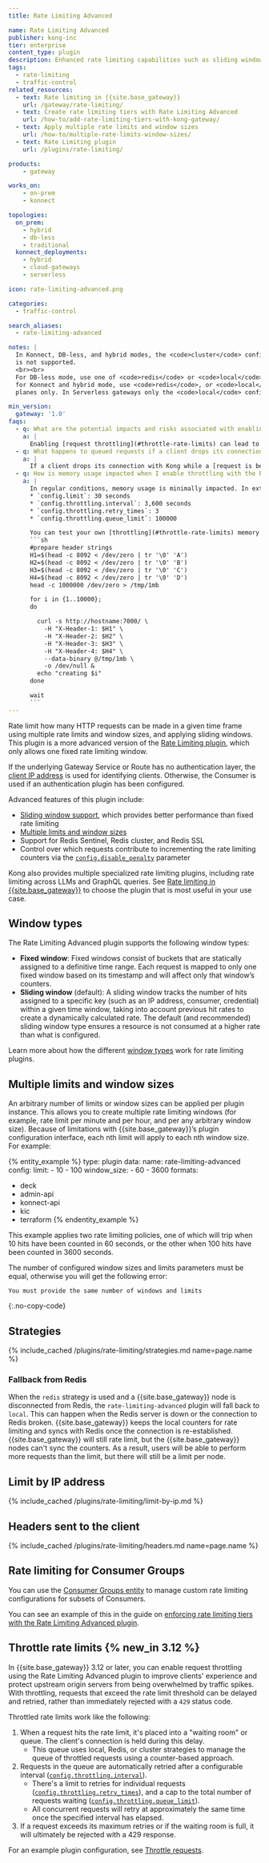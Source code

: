 ```yaml
---
title: Rate Limiting Advanced

name: Rate Limiting Advanced
publisher: kong-inc
tier: enterprise
content_type: plugin
description: Enhanced rate limiting capabilities such as sliding window support, Redis Sentinel support, and increased performance
tags:
  - rate-limiting
  - traffic-control
related_resources:
  - text: Rate limiting in {{site.base_gateway}}
    url: /gateway/rate-limiting/
  - text: Create rate limiting tiers with Rate Limiting Advanced
    url: /how-to/add-rate-limiting-tiers-with-kong-gateway/
  - text: Apply multiple rate limits and window sizes
    url: /how-to/multiple-rate-limits-window-sizes/
  - text: Rate Limiting plugin
    url: /plugins/rate-limiting/

products:
    - gateway

works_on:
    - on-prem
    - konnect

topologies:
  on_prem:
    - hybrid
    - db-less
    - traditional
  konnect_deployments:
    - hybrid
    - cloud-gateways
    - serverless

icon: rate-limiting-advanced.png

categories:
  - traffic-control

search_aliases:
  - rate-limiting-advanced

notes: |
  In Konnect, DB-less, and hybrid modes, the <code>cluster</code> config strategy
  is not supported.
  <br><br>
  For DB-less mode, use one of <code>redis</code> or <code>local</code>;
  for Konnect and hybrid mode, use <code>redis</code>, or <code>local</code> for data
  planes only. In Serverless gateways only the <code>local</code> config strategy is supported.

min_version:
  gateway: '1.0'
faqs:
  - q: What are the potential impacts and risks associated with enabling request throttling in Rate Limiting Advanced?
    a: |
      Enabling [request throttling](#throttle-rate-limits) can lead to a degradation in the capacity of {{site.base_gateway}} data plane nodes. This is because client requests are held open for a longer duration during the throttling period compared to normal rejections. This extended occupation of resources (like memory and file descriptors) can reduce the data plane's ability to handle other new requests, potentially leading to scale or stress issues during high traffic spikes. Configuring a large [`config.throttling.queue_limit`](/plugins/rate-limiting-advanced/reference/#schema--config-throttle-queue-limit) can also consume significant memory on data plane nodes.
  - q: What happens to queued requests if a client drops its connection with {{site.base_gateway}} during the Rate Limiting Advanced throttling period?
    a: |
      If a client drops its connection with Kong while a [request is being throttled](#throttle-rate-limits) ({% new_in 3.12 %}), {{site.base_gateway}} automatically releases all associated resources for that specific request. This means the individual request will no longer be processed or retried. However, the counter that accounted for this request's slot in the "waiting room" is automatically managed by the underlying counter mechanism (shared dictionary or Redis). These counters are typically recorded within specific time windows and are automatically evicted when their window expires, ensuring resource cleanup without manual intervention for each dropped connection.
  - q: How is memory usage impacted when I enable throttling with the Rate Limiting Advanced plugin?
    a: |
      In regular conditions, memory usage is minimally impacted. In extreme conditions where both {{site.base_gateways}}’s header buffer and the kernel’s TCP buffer are fully used and you're using the default configuration ({{site.base_gateways}} accepts a maximum request header size of 32 KB, and the Linux kernel TCP buffer is approximately 200 KB), the average memory consumption of each open connection is around 220 KB for one Route with one Rate Limiting Advanced plugin configured with the following:
      * `config.limit`: 30 seconds
      * `config.throttling.interval`: 3,600 seconds
      * `config.throttling.retry_times`: 3
      * `config.throttling.queue_limit`: 100000

      You can test your own [throttling](#throttle-rate-limits) memory usage under extreme conditions by using a script like the following:
      ```sh
      #prepare header strings
      H1=$(head -c 8092 < /dev/zero | tr '\0' 'A')
      H2=$(head -c 8092 < /dev/zero | tr '\0' 'B')
      H3=$(head -c 8092 < /dev/zero | tr '\0' 'C')
      H4=$(head -c 8092 < /dev/zero | tr '\0' 'D')
      head -c 1000000 /dev/zero > /tmp/1mb

      for i in {1..10000};
      do

        curl -s http://hostname:7000/ \
          -H "X-Header-1: $H1" \
          -H "X-Header-2: $H2" \
          -H "X-Header-3: $H3" \
          -H "X-Header-4: $H4" \
          --data-binary @/tmp/1mb \
          -o /dev/null &
        echo "creating $i"
      done

      wait
      ```
---
```


Rate limit how many HTTP requests can be made in a given time frame using multiple rate limits and window sizes, and applying sliding windows.
This plugin is a more advanced version of the [Rate Limiting plugin](/plugins/rate-limiting/), which only allows one fixed rate limiting window.

If the underlying Gateway Service or Route has no authentication layer, the [client IP address](#limit-by-ip-address) is used for identifying clients.
Otherwise, the Consumer is used if an authentication plugin has been configured.

Advanced features of this plugin include:
* [Sliding window support](#window-types), which provides better performance than fixed rate limiting
* [Multiple limits and window sizes](#multiple-limits-and-window-sizes)
* Support for Redis Sentinel, Redis cluster, and Redis SSL
* Control over which requests contribute to incrementing the rate limiting counters via the [`config.disable_penalty`](./reference/#schema--config-disable-penalty) parameter

Kong also provides multiple specialized rate limiting plugins, including rate limiting across LLMs and GraphQL queries.
See [Rate limiting in {{site.base_gateway}}](/gateway/rate-limiting/) to choose the plugin that is most useful in your use case.

## Window types

The Rate Limiting Advanced plugin supports the following window types:

* **Fixed window**: Fixed windows consist of buckets that are statically assigned to a definitive time range. Each request is mapped to only one fixed window based on its timestamp and will affect only that window’s counters.
* **Sliding window** (default): A sliding window tracks the number of hits assigned to a specific key (such as an IP address, consumer, credential) within a given time window, taking into account previous hit rates to create a dynamically calculated rate.
The default (and recommended) sliding window type ensures a resource is not consumed at a higher rate than what is configured.

Learn more about how the different [window types](/gateway/rate-limiting/window-types/) work for rate limiting plugins.

## Multiple limits and window sizes

An arbitrary number of limits or window sizes can be applied per plugin instance. This allows you to create multiple rate limiting windows (for example, rate limit per minute and per hour, and per any arbitrary window size). Because of limitations with {{site.base_gateway}}’s plugin configuration interface, each nth limit will apply to each nth window size. For example:

{% entity_example %}
type: plugin
data:
  name: rate-limiting-advanced
  config:
    limit:
      - 10
      - 100
    window_size:
      - 60
      - 3600
formats:
  - deck
  - admin-api
  - konnect-api
  - kic
  - terraform
{% endentity_example %}

This example applies two rate limiting policies, one of which will trip when 10 hits have been counted in 60 seconds, or the other when 100 hits have been counted in 3600 seconds.

The number of configured window sizes and limits parameters must be equal, otherwise you will get the following error:

```plaintext
You must provide the same number of windows and limits
```
{:.no-copy-code}

## Strategies

{% include_cached /plugins/rate-limiting/strategies.md name=page.name %}

### Fallback from Redis

When the `redis` strategy is used and a {{site.base_gateway}} node is disconnected from Redis, the `rate-limiting-advanced` plugin will fall back to `local`.
This can happen when the Redis server is down or the connection to Redis broken.
{{site.base_gateway}} keeps the local counters for rate limiting and syncs with Redis once the connection is re-established.
{{site.base_gateway}} will still rate limit, but the {{site.base_gateway}} nodes can't sync the counters. As a result, users will be able
to perform more requests than the limit, but there will still be a limit per node.

## Limit by IP address

{% include_cached /plugins/rate-limiting/limit-by-ip.md %}

## Headers sent to the client

{% include_cached /plugins/rate-limiting/headers.md name=page.name %}

## Rate limiting for Consumer Groups

You can use the [Consumer Groups entity](/gateway/entities/consumer-group/) to manage custom rate limiting configurations for
subsets of Consumers.

You can see an example of this in the guide on [enforcing rate limiting tiers with the Rate Limiting Advanced plugin](/how-to/add-rate-limiting-tiers-with-kong-gateway/).

## Throttle rate limits {% new_in 3.12 %}

In {{site.base_gateway}} 3.12 or later, you can enable request throttling using the Rate Limiting Advanced plugin to improve clients' experience and protect upstream origin servers from being overwhelmed by traffic spikes. With throttling, requests that exceed the rate limit threshold can be delayed and retried, rather than immediately rejected with a `429` status code. 

Throttled rate limits work like the following:
1. When a request hits the rate limit, it's placed into a "waiting room" or queue. The client's connection is held during this delay.
   * This queue uses local, Redis, or cluster strategies to manage the queue of throttled requests using a counter-based approach.
1. Requests in the queue are automatically retried after a configurable interval ([`config.throttling.interval`](/plugins/rate-limiting-advanced/reference/#schema--config-interval)). 
   * There's a limit to retries for individual requests ([`config.throttling.retry_times`](/plugins/rate-limiting-advanced/reference/#schema--config-retry-times)), and a cap to the total number of requests waiting ([`config.throttling.queue_limit`](/plugins/rate-limiting-advanced/reference/#schema--config-queue-limit)).
   * All concurrent requests will retry at approximately the same time once the specified interval has elapsed.
1. If a request exceeds its maximum retries or if the waiting room is full, it will ultimately be rejected with a 429 response.

For an example plugin configuration, see [Throttle requests](/plugins/rate-limiting-advanced/examples/throttle-requests/).


